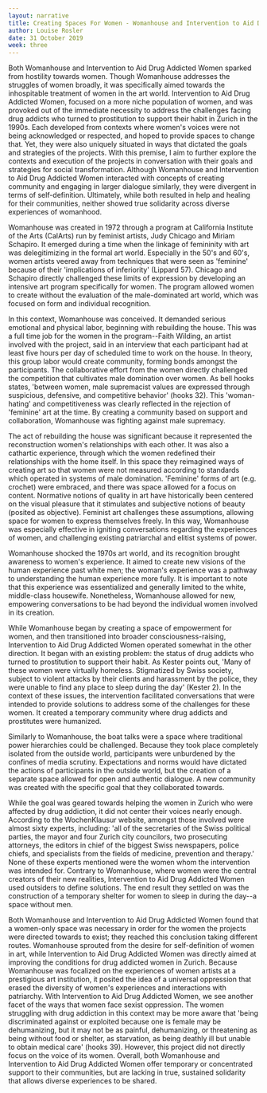 ```yaml
---
layout: narrative
title: Creating Spaces For Women - Womanhouse and Intervention to Aid Drug Addicted Women
author: Louise Rosler
date: 31 October 2019
week: three
---
```


Both Womanhouse and Intervention to Aid Drug Addicted Women sparked from hostility towards women. Though Womanhouse addresses the struggles of women broadly, it was specifically aimed towards the inhospitable treatment of women in the art world. Intervention to Aid Drug Addicted Women, focused on a more niche population of women, and was provoked out of the immediate necessity to address the challenges facing drug addicts who turned to prostitution to support their habit in Zurich in the 1990s. Each developed from contexts where women's voices were not being acknowledged or respected, and hoped to provide spaces to change that. Yet, they were also uniquely situated in ways that dictated the goals and strategies of the projects. With this premise, I aim to further explore the contexts and execution of the projects in conversation with their goals and strategies for social transformation. Although Womanhouse and Intervention to Aid Drug Addicted Women interacted with concepts of creating community and engaging in larger dialogue similarly, they were divergent in terms of self-definition. Ultimately, while both resulted in help and healing for their communities, neither showed true solidarity across diverse experiences of womanhood.

Womanhouse was created in 1972 through a program at California Institute of the Arts (CalArts) run by feminist artists, Judy Chicago and Miriam Schapiro. It emerged during a time when the linkage of femininity with art was delegitimizing in the formal art world. Especially in the 50's and 60's, women artists veered away from techniques that were seen as 'feminine' because of their 'implications of inferiority' (Lippard 57). Chicago and Schapiro directly challenged these limits of expression by developing an intensive art program specifically for women. The program allowed women to create without the evaluation of the male-dominated art world, which was focused on form and individual recognition.

In this context, Womanhouse was conceived. It demanded serious emotional and physical labor, beginning with rebuilding the house. This was a full time job for the women in the program--Faith Wilding, an artist involved with the project, said in an interview that each participant had at least five hours per day of scheduled time to work on the house. In theory, this group labor would create community, forming bonds amongst the participants. The collaborative effort from the women directly challenged the competition that cultivates male domination over women. As bell hooks states, 'between women, male supremacist values are expressed through suspicious, defensive, and competitive behavior' (hooks 32). This 'woman-hating' and competitiveness was clearly reflected in the rejection of 'feminine' art at the time. By creating a community based on support and collaboration, Womanhouse was fighting against male supremacy.

The act of rebuilding the house was significant because it represented the reconstruction women's relationships with each other. It was also a cathartic experience, through which the women redefined their relationships with the home itself. In this space they reimagined ways of creating art so that women were not measured according to standards which operated in systems of male domination. 'Feminine' forms of art (e.g. crochet) were embraced, and there was space allowed for a focus on content. Normative notions of quality in art have historically been centered on the visual pleasure that it stimulates and subjective notions of beauty (posited as objective). Feminist art challenges these assumptions, allowing space for women to express themselves freely. In this way, Womanhouse was especially effective in igniting conversations regarding the experiences of women, and challenging existing patriarchal and elitist systems of power.

Womanhouse shocked the 1970s art world, and its recognition brought awareness to women's experience. It aimed to create new visions of the human experience past white men; the woman's experience was a pathway to understanding the human experience more fully. It is important to note that this experience was essentialized and generally limited to the white, middle-class housewife. Nonetheless, Womanhouse allowed for new, empowering conversations to be had beyond the individual women involved in its creation.

While Womanhouse began by creating a space of empowerment for women, and then transitioned into broader consciousness-raising, Intervention to Aid Drug Addicted Women operated somewhat in the other direction. It began with an existing problem: the status of drug addicts who turned to prostitution to support their habit. As Kester points out, 'Many of these women were virtually homeless. Stigmatized by Swiss society, subject to violent attacks by their clients and harassment by the police, they were unable to find any place to sleep during the day' (Kester 2). In the context of these issues, the intervention facilitated conversations that were intended to provide solutions to address some of the challenges for these women. It created a temporary community where drug addicts and prostitutes were humanized.

Similarly to Womanhouse, the boat talks were a space where traditional power hierarchies could be challenged. Because they took place completely isolated from the outside world, participants were unburdened by the confines of media scrutiny. Expectations and norms would have dictated the actions of participants in the outside world, but the creation of a separate space allowed for open and authentic dialogue. A new community was created with the specific goal that they collaborated towards.

While the goal was geared towards helping the women in Zurich who were affected by drug addiction, it did not center their voices nearly enough. According to the WochenKlausur website, amongst those involved were almost sixty experts, including: 'all of the secretaries of the Swiss political parties, the mayor and four Zurich city councilors, two prosecuting attorneys, the editors in chief of the biggest Swiss newspapers, police chiefs, and specialists from the fields of medicine, prevention and therapy.' None of these experts mentioned were the women whom the intervention was intended for. Contrary to Womanhouse, where women were the central creators of their new realities, Intervention to Aid Drug Addicted Women used outsiders to define solutions. The end result they settled on was the construction of a temporary shelter for women to sleep in during the day--a space without men.

Both Womanhouse and Intervention to Aid Drug Addicted Women found that a women-only space was necessary in order for the women the projects were directed towards to exist; they reached this conclusion taking different routes. Womanhouse sprouted from the desire for self-definition of women in art, while Intervention to Aid Drug Addicted Women was directly aimed at improving the conditions for drug addicted women in Zurich. Because Womanhouse was focalized on the experiences of women artists at a prestigious art institution, it posited the idea of a universal oppression that erased the diversity of women's experiences and interactions with patriarchy. With Intervention to Aid Drug Addicted Women, we see another facet of the ways that women face sexist oppression. The women struggling with drug addiction in this context may be more aware that 'being discriminated against or exploited because one is female may be dehumanizing, but it may not be as painful, dehumanizing, or threatening as being without food or shelter, as starvation, as being deathly ill but unable to obtain medical care' (hooks 39). However, this project did not directly focus on the voice of its women. Overall, both Womanhouse and Intervention to Aid Drug Addicted Women offer temporary or concentrated support to their communities, but are lacking in true, sustained solidarity that allows diverse experiences to be shared.
